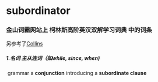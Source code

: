 # subordinator

### 金山词霸网站上 柯林斯高阶英汉双解学习词典 中的词条

另参考了[Collins](https://www.collinsdictionary.com/zh/dictionary/english/subordinator)

##### 1.名词   主从连词（如while, since, when)

​	grammar a **conjunction** introducing a **subordinate clause**

